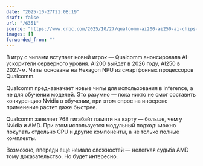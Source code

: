 ```yaml
---
date: "2025-10-27T21:08:19"
draft: false
url: "/6351"
source: "https://www.cnbc.com/2025/10/27/qualcomm-ai200-ai250-ai-chips-nvidia-amd.html"
images: []
forwarded_from: ""
---
```


В игру с чипами вступает новый игрок — Qualcomm анонсировала AI-ускорители серверного уровня. AI200 выйдет в 2026 году, AI250 в 2027-м.  Чипы основаны на Hexagon NPU из смартфонных процессоров Qualcomm.

Qualcomm предназначает новые чипы для использования в inference, а не для обучении моделей. Это разумно — пока никто не смог составить конкуренцию Nvidia в обучении, при этом спрос на инференс применение растет даже быстрее.

Qualcomm заявляет 768 гигабайт памяти на карту — больше, чем у Nvidia и AMD. При этом используется модульный подход: можно покупать отдельно CPU и другие компоненты, а не только полные комплекты.

Возможно, впереди еще немало сложностей — нелегкая судьба AMD тому доказательство. Но будет интересно.